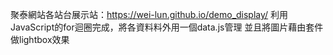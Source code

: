  聚泰網站各站台展示站：https://wei-lun.github.io/demo_display/
 利用JavaScript的for迴圈完成，將各資料料外用一個data.js管理
 並且將圖片藉由套件做lightbox效果
